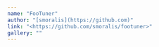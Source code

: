 ```yaml
---
name: "FooTuner"
author: "[smoralis](https://github.com)"
link: "<https://github.com/smoralis/footuner>"
gallery: ""
---
```

